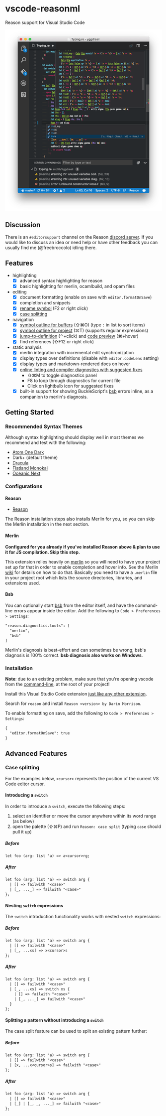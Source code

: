 # vscode-reasonml

Reason support for Visual Studio Code

![screenshot](https://github.com/freebroccolo/vscode-reasonml/raw/master/assets/screenshot.png)

## Discussion

There is an `#editorsupport` channel on the Reason [discord server](https://discord.gg/reasonml). If you would like to discuss an idea or need help or have other feedback you can usually find me (@freebroccolo) idling there.

## Features

- highlighting
  - [x] advanced syntax highlighting for reason
  - [x] basic highlighting for merlin, ocamlbuild, and opam files

- editing
  - [x] document formatting (enable on save with `editor.formatOnSave`)
  - [x] completion and snippets
  - [x] [rename symbol](https://code.visualstudio.com/docs/editor/editingevolved#_rename-symbol) (F2 or right click)
  - [x] [case splitting](#case-splitting)

- navigation
  - [x] [symbol outline for buffers](https://code.visualstudio.com/docs/editor/editingevolved#_goto-symbol) (⇧⌘O) (type `:` in list to sort items)
  - [x] [symbol outline for project](https://code.visualstudio.com/docs/editor/editingevolved#_open-symbol-by-name) (⌘T) (supports regular expressions)
  - [x] [jump-to-definition](https://code.visualstudio.com/docs/editor/editingevolved#_go-to-definition) (⌃+click) and [code preview](https://code.visualstudio.com/docs/editor/editingevolved#_peek) (⌘+hover)
  - [x] find references (⇧F12 or right click)

- static analysis
  - [x] merlin integration with incremental edit synchronization
  - [x] display types over definitions (disable with `editor.codeLens` setting)
  - [x] display types and markdown-rendered docs on hover
  - [x] [online linting and compiler diagnostics with suggested fixes](https://code.visualstudio.com/docs/editor/editingevolved#_errors-warnings)
    - ⇧⌘M to toggle diagnostics panel
    - F8 to loop through diagnostics for current file
    - Click on lightbulb icon for suggested fixes
  - [x] built-in support for showing BuckleScript's [bsb](https://bucklescript.github.io/bucklescript/Manual.html#_bucklescript_build_system_code_bsb_code) errors inline, as a companion to merlin's diagnosis.

## Getting Started

### Recommended Syntax Themes

Although syntax highlighting should display well in most themes we recommend and test with the following:

- [Atom One Dark](https://marketplace.visualstudio.com/items?itemName=freebroccolo.theme-atom-one-dark)
- Dark+ (default theme)
- [Dracula](https://marketplace.visualstudio.com/items?itemName=dracula-theme.theme-dracula)
- [Flatland Monokai](https://marketplace.visualstudio.com/items?itemName=gerane.Theme-FlatlandMonokai)
- [Oceanic Next](https://marketplace.visualstudio.com/items?itemName=naumovs.theme-oceanicnext)

### Configurations
#### Reason

- [Reason](http://reasonml.github.io/guide/editor-tools/global-installation#recommended-through-npmyarn)

The Reason installation steps also installs Merlin for you, so you can skip the Merlin installation in the next section.

#### Merlin

**Configured for you already if you've installed Reason above & plan to use it for JS compilation. Skip this step.**

This extension relies heavily on [merlin](https://github.com/the-lambda-church/merlin) so you will
need to have your project set up for that in order to enable completion and hover info. See the
Merlin [wiki](https://github.com/the-lambda-church/merlin/wiki/project-configuration) for details on
how to do that. Basically you need to have a `.merlin` file in your project root which lists the
source directories, libraries, and extensions used.

#### Bsb

You can optionally start [bsb](https://bucklescript.github.io/bucklescript/Manual.html#_bucklescript_build_system_code_bsb_code) from the editor itself, and have the command-line errors appear inside the editor. Add the following to `Code > Preferences > Settings`:

```reason
"reason.diagnostics.tools": [
  "merlin",
  "bsb"
]
```

Merlin's diagnosis is best-effort and can sometimes be wrong; bsb's diagnosis is 100% correct. **bsb diagnosis also works on Windows**.

### Installation

**Note**: due to an existing problem, make sure that you're opening vscode from the [command-line](https://code.visualstudio.com/docs/setup/mac), at the root of your project!

Install this Visual Studio Code extension [just like any other extension](https://code.visualstudio.com/docs/editor/extension-gallery).

Search for `reason` and install `Reason <version> by Darin Morrison`.

To enable formatting on save, add the following to `Code > Preferences > Settings`:

```
{
  "editor.formatOnSave": true
}
```

## Advanced Features

### Case splitting

For the examples below, `<cursor>` represents the position of the current VS Code editor cursor.

#### Introducing a `switch`

In order to introduce a `switch`, execute the following steps:

1. select an identifier or move the cursor anywhere within its word range (as below)
2. open the palette (⇧⌘P) and run `Reason: case split` (typing `case` should pull it up)

##### Before
```
let foo (arg: list 'a) => a<cursor>rg;
```

##### After
```
let foo (arg: list 'a) => switch arg {
  | [] => failwith "<case>"
  | [_, ..._] => failwith "<case>"
};
```

#### Nesting `switch` expressions

The `switch` introduction functionality works with nested `switch` expressions:

##### Before
```
let foo (arg: list 'a) => switch arg {
  | [] => failwith "<case>"
  | [_, ...xs] => x<cursor>s
};
```

##### After
```
let foo (arg: list 'a) => switch arg {
  | [] => failwith "<case>"
  | [_, ...xs] => switch xs {
    | [] => failwith "<case>"
    | [_, ..._] => failwith "<case>"
  }
};
```

#### Splitting a pattern without introducing a `switch`

The case split feature can be used to split an existing pattern further:

##### Before
```
let foo (arg: list 'a) => switch arg {
  | [] => failwith "<case>"
  | [x, ...x<cursor>s] => failwith "<case>"
};
```

##### After
```
let foo (arg: list 'a) => switch arg {
  | [] => failwith "<case>"
  | [_] | [_, _, ..._] => failwith "<case>"
};
```
